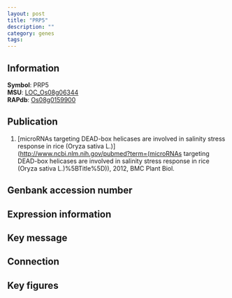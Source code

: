 ```yaml
---
layout: post
title: "PRP5"
description: ""
category: genes
tags: 
---
```


## Information
__Symbol__: PRP5  
__MSU__: [LOC_Os08g06344](http://rice.plantbiology.msu.edu/cgi-bin/ORF_infopage.cgi?orf=LOC_Os08g06344)  
__RAPdb__: [Os08g0159900](http://rapdb.dna.affrc.go.jp/viewer/gbrowse_details/irgsp1?name=Os08g0159900)  

## Publication
1. [microRNAs targeting DEAD-box helicases are involved in salinity stress response in rice (Oryza sativa L.)](http://www.ncbi.nlm.nih.gov/pubmed?term=(microRNAs targeting DEAD-box helicases are involved in salinity stress response in rice (Oryza sativa L.)%5BTitle%5D)), 2012, BMC Plant Biol.

## Genbank accession number

## Expression information

## Key message

## Connection

## Key figures


